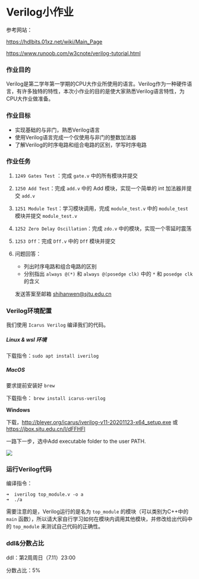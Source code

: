 # Verilog小作业

参考网站：

https://hdlbits.01xz.net/wiki/Main_Page

https://www.runoob.com/w3cnote/verilog-tutorial.html

### 作业目的

Verilog是第二学年第一学期的CPU大作业所使用的语言。Verilog作为一种硬件语言，有许多独特的特性，本次小作业的目的是使大家熟悉Verilog语言特性，为CPU大作业做准备。

### 作业目标

- 实现基础的与非门，熟悉Verilog语言
- 使用Verilog语言完成一个仅使用与非门的整数加法器
- 了解Verilog的时序电路和组合电路的区别，学写时序电路

### 作业任务

1. `1249 Gates Test` ：完成 `gate.v` 中的所有模块并提交

2. `1250 Add Test`：完成 `add.v` 中的 Add 模块，实现一个简单的 int 加法器并提交 `add.v`

3. `1251 Module Test`：学习模块调用，完成 `module_test.v` 中的 `module_test` 模块并提交 `module_test.v`

4. `1252 Zero Delay Oscillation`：完成 `zdo.v` 中的模块，实现一个零延时震荡

5. `1253 Dff`：完成 `Dff.v` 中的 `Dff` 模块并提交

6. 问题回答：

   - 列出时序电路和组合电路的区别
   - 分别指出 `always @(*)` 和 `always @(posedge clk)` 中的 `*` 和 `posedge clk` 的含义

   发送答案至邮箱 shihanwen@sjtu.edu.cn

### Verilog环境配置

我们使用 `Icarus Verilog` 编译我们的代码。

##### Linux & wsl 环境

下载指令：`sudo apt install iverilog`

##### MacOS

要求提前安装好 `brew`

下载指令： `brew install icarus-verilog`

**Windows**

下载，http://bleyer.org/icarus/iverilog-v11-20201123-x64_setup.exe 或 https://jbox.sjtu.edu.cn/l/dFFHFl 

一路下一步，选中Add executable folder to the user PATH.

<img src = "https://staticcdn.boyuai.com/user-assets/9557/mK3NHDPvLHK5qgAEK9ih3q/verilog.png!png" style = "zoom:100%">

### 运行Verilog代码

编译指令：

```
➜  iverilog top_module.v -o a
➜  ./a
```

需要注意的是，Verilog运行的是名为 `top_module` 的模块（可以类别为C++中的 `main` 函数），所以请大家自行学习如何在模块内调用其他模块，并修改给出代码中的 `top_module` 来测试自己代码的正确性。

### ddl&分数占比

ddl：第2周周日（7.11）23:00

分数占比：5%